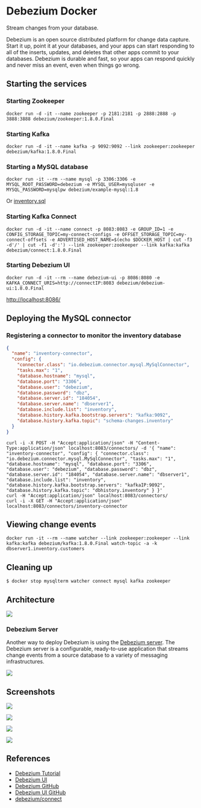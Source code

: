 # Debezium Docker

Stream changes from your database.

Debezium is an open source distributed platform for change data capture. Start it up, point it at your databases, and your apps can start responding to all of the inserts, updates, and deletes that other apps commit to your databases. Debezium is durable and fast, so your apps can respond quickly and never miss an event, even when things go wrong.

## Starting the services
### Starting Zookeeper
```
docker run -d -it --name zookeeper -p 2181:2181 -p 2888:2888 -p 3888:3888 debezium/zookeeper:1.8.0.Final
```

### Starting Kafka
```
docker run -d -it --name kafka -p 9092:9092 --link zookeeper:zookeeper debezium/kafka:1.8.0.Final
```

### Starting a MySQL database
```
docker run -it --rm --name mysql -p 3306:3306 -e MYSQL_ROOT_PASSWORD=debezium -e MYSQL_USER=mysqluser -e MYSQL_PASSWORD=mysqlpw debezium/example-mysql:1.8
```
Or [inventory.sql](https://github.com/debezium/docker-images/blob/main/examples/mysql/1.8/inventory.sql)

### Starting Kafka Connect
```
docker run -d -it --name connect -p 8083:8083 -e GROUP_ID=1 -e CONFIG_STORAGE_TOPIC=my-connect-configs -e OFFSET_STORAGE_TOPIC=my-connect-offsets -e ADVERTISED_HOST_NAME=$(echo $DOCKER_HOST | cut -f3 -d'/' | cut -f1 -d':') --link zookeeper:zookeeper --link kafka:kafka debezium/connect:1.8.0.Final
```

### Starting Debezium UI
```
docker run -d -it --rm --name debezium-ui -p 8086:8080 -e KAFKA_CONNECT_URIS=http://connectIP:8083 debezium/debezium-ui:1.8.0.Final
```
[http://localhost:8086/](http://localhost:8086/)

## Deploying the MySQL connector
### Registering a connector to monitor the inventory database
```json
{
  "name": "inventory-connector",
  "config": {
    "connector.class": "io.debezium.connector.mysql.MySqlConnector",
    "tasks.max": "1",
    "database.hostname": "mysql",
    "database.port": "3306",
    "database.user": "debezium",
    "database.password": "dbz",
    "database.server.id": "184054",
    "database.server.name": "dbserver1",
    "database.include.list": "inventory",
    "database.history.kafka.bootstrap.servers": "kafka:9092",
    "database.history.kafka.topic": "schema-changes.inventory"
  }
}
```
```
curl -i -X POST -H "Accept:application/json" -H "Content-Type:application/json" localhost:8083/connectors/ -d '{ "name": "inventory-connector", "config": { "connector.class": "io.debezium.connector.mysql.MySqlConnector", "tasks.max": "1", "database.hostname": "mysql", "database.port": "3306", "database.user": "debezium", "database.password": "dbz", "database.server.id": "184054", "database.server.name": "dbserver1", "database.include.list": "inventory", "database.history.kafka.bootstrap.servers": "kafkaIP:9092", "database.history.kafka.topic": "dbhistory.inventory" } }'
curl -H "Accept:application/json" localhost:8083/connectors/
curl -i -X GET -H "Accept:application/json" localhost:8083/connectors/inventory-connector
```

## Viewing change events
```
docker run -it --rm --name watcher --link zookeeper:zookeeper --link kafka:kafka debezium/kafka:1.8.0.Final watch-topic -a -k dbserver1.inventory.customers
```

## Cleaning up
```
$ docker stop mysqlterm watcher connect mysql kafka zookeeper
```

## Architecture
![](https://debezium.io/documentation/reference/1.8/_images/debezium-architecture.png)

### Debezium Server
Another way to deploy Debezium is using the [Debezium server](https://debezium.io/documentation/reference/1.8/operations/debezium-server.html). The Debezium server is a configurable, ready-to-use application that streams change events from a source database to a variety of messaging infrastructures.

![](https://debezium.io/documentation/reference/1.8/_images/debezium-server-architecture.png)

## Screenshots
![](https://debezium.io/documentation/reference/1.8/_images/debezium-ui-connectors-list.png)

![](https://debezium.io/documentation/reference/1.8/_images/debezium-ui-create-connector-step1.png)

![](https://debezium.io/documentation/reference/1.8/_images/debezium-ui-create-connector-step2.png)

![](https://debezium.io/documentation/reference/1.8/_images/debezium-ui-create-connector-review.png)

## References
- [Debezium Tutorial](https://debezium.io/documentation/reference/1.8/tutorial.html)
- [Debezium UI](https://debezium.io/documentation/reference/1.8/operations/debezium-ui.html)
- [Debezium GitHub](http://www.github.com/debezium/)
- [Debezium UI GitHub](https://github.com/debezium/debezium-ui)
- [debezium/connect](https://hub.docker.com/r/debezium/connect)
